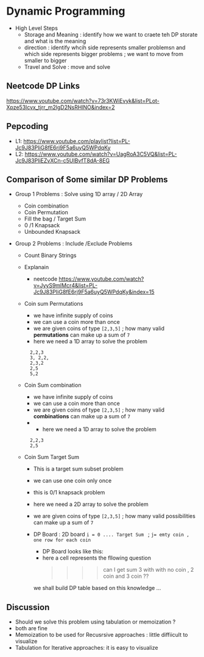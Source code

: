 # Dynamic Programming 


- High Level Steps 
  - Storage and Meaning : identify how we want to craete teh DP storate and what is the meaning 
  - direction : identify whcih side represents smaller problemsn and which side represents bigger problems ; we want to move from smaller to bigger 
  - Travel and Solve : move and solve  

## Neetcode DP Links 
https://www.youtube.com/watch?v=73r3KWiEvyk&list=PLot-Xpze53lcvx_tjrr_m2lgD2NsRHlNO&index=2

## Pepcoding 
- L1:  https://www.youtube.com/playlist?list=PL-Jc9J83PIiG8fE6rj9F5a6uyQ5WPdqKy 
- L2:  https://www.youtube.com/watch?v=UagRoA3C5VQ&list=PL-Jc9J83PIiEZvXCn-c5UIBvfT8dA-8EG 



## Comparison of Some similar DP Problems 
- Group 1 Problems  : Solve using 1D array / 2D Array 
  - Coin combination 
  - Coin Permutation 
  - Fill the bag / Target Sum 
  - 0 /1 Knapsack 
  - Unbounded Knapsack 

- Group 2 Problems  :  Include /Exclude Problems
  - Count Binary Strings  




  - Explanain 
    - neetcode https://www.youtube.com/watch?v=JyyS9mlMcr4&list=PL-Jc9J83PIiG8fE6rj9F5a6uyQ5WPdqKy&index=15 

  - Coin sum Permutations 
     - we have infinite supply of coins 
     - we can use a coin more than once 
    - we are given  coins of type `[2,3,5]` ; how many valid **permutations** can make up a sum of `7`
    - here we need a 1D array to solve the problem   
    ````
      2,2,3
      3, 2,2,
      2,3,2
      2,5
      5,2 
    ````
  - Coin Sum combination
     - we have infinite supply of coins 
     - we can use a coin more than once 
     - we are given  coins of type `[2,3,5]` ; how many valid **combinations** can make up a sum of `7`
     - - here we need a 1D array to solve the problem   
    ````
      2,2,3
      2,5
    ````

  - Coin Sum Target Sum  
     - This is a target sum subset problem 
     - we can use one coin only once
     - this is 0/1 knapsack problem 
     - here we need a 2D array to solve the problem   
     - we are given  coins of type `[2,3,5]` ; how many valid possibilities can make up a sum of `7`

     - DP Board : 2D board `i = 0 .... Target Sum ` ; `j= emty coin , one row for each coin`
       - DP Board looks like this: 
       - here a cell represents the fllowing question 
         >>>>can I get sum 3 with with no coin , 2 coin and 3 coin ??

        we shall build DP table based on this knowledge ...   


## Discussion 
 - Should we solve this problem using tabulation or memoization ?
 - both are fine 
 - Memoization to be used for Recusrsive approaches : little diffiicult to visualize 
 - Tabulation for Iterative approaches: it is easy to visualize        